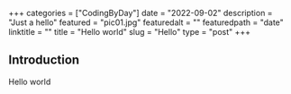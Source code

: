 +++
categories = ["CodingByDay"]
date = "2022-09-02"
description = "Just a hello"
featured = "pic01.jpg"
featuredalt = ""
featuredpath = "date"
linktitle = ""
title = "Hello world"
slug = "Hello"
type = "post"
+++

## Introduction

Hello world